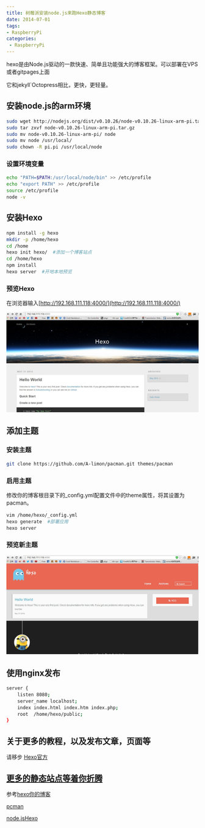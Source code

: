 ```yaml
---
title: 树莓派安装node.js来跑Hexo静态博客
date: 2014-07-01
tags:
- RaspberryPi
categories:
 - RaspberryPi
---
```




hexo是由Node.js驱动的一款快速、简单且功能强大的博客框架。可以部署在VPS或者gitpages上面

它和jekyll`Octopress相比，更快，更轻量。

安装node.js的arm环境
---------------

```bash
sudo wget http://nodejs.org/dist/v0.10.26/node-v0.10.26-linux-arm-pi.tar.gz
sudo tar zxvf node-v0.10.26-linux-arm-pi.tar.gz 
sudo mv node-v0.10.26-linux-arm-pi/ node
sudo mv node /usr/local/
sudo chown -R pi.pi /usr/local/node
```

### 设置环境变量

```bash
echo "PATH=$PATH:/usr/local/node/bin" >> /etc/profile
echo "export PATH" >> /etc/profile
source /etc/profile
node -v
```
    

安装Hexo
------

```bash
npm install -g hexo
mkdir -p /home/hexo
cd /home
hexo init hexo/  #添加一个博客站点
cd /home/hexo
npm install
hexo server  #开地本地预览
```
    

### 预览Hexo

在浏览器输入[http://192.168.111.118:4000/](http://192.168.111.118:4000/)

![](../images/qY5KzNVEPjUypLd.jpg)

添加主题
----

### 安装主题

```bash
git clone https://github.com/A-limon/pacman.git themes/pacman
```
    

### 启用主题

修改你的博客根目录下的_config.yml配置文件中的theme属性，将其设置为pacman。

```bash
vim /home/hexo/_config.yml
hexo generate  #部署应用
hexo server
```
    

### 预览新主题

![](../images/5D1NTGXyMV4aLUE.jpg)

使用nginx发布
---------

```bash
server {
    listen 8080;
    server_name localhost;
    index index.html index.htm index.php;
    root  /home/hexo/public;
}
```
    

关于更多的教程，以及发布文章，页面等
------------------

请移步 [Hexo官方](http://hexo.io/docs/writing.html)

[更多的静态站点等着你折腾](http://www.iteye.com/magazines/133)
--------------------------------------------------

参考[hexo你的博客](http://ibruce.info/2013/11/22/hexo-your-blog/)

[pcman](http://yangjian.me/workspace/introducing-pacman-theme/)

[node.js](/tags/nodejs/)[Hexo](/tags/Hexo/)


